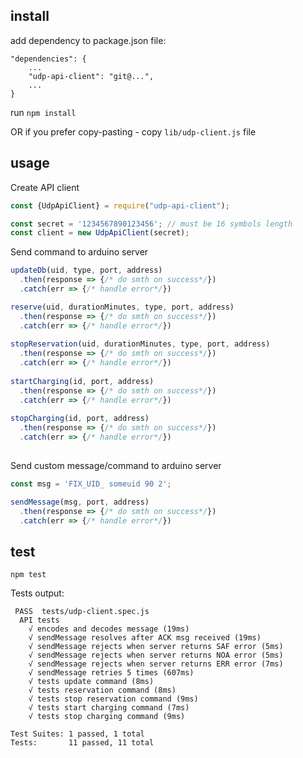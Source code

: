 ## install

add dependency to package.json file:

```
"dependencies": {
    ...
    "udp-api-client": "git@...",
    ...
}
 ```
 
run ``npm install``

OR if you prefer copy-pasting - copy ```lib/udp-client.js``` file


## usage

Create API client
```js
const {UdpApiClient} = require("udp-api-client");

const secret = '1234567890123456'; // must be 16 symbols length
const client = new UdpApiClient(secret);
```

Send command to arduino server
```js
updateDb(uid, type, port, address)
  .then(response => {/* do smth on success*/})
  .catch(err => {/* handle error*/})

reserve(uid, durationMinutes, type, port, address)
  .then(response => {/* do smth on success*/})
  .catch(err => {/* handle error*/})
  
stopReservation(uid, durationMinutes, type, port, address)
  .then(response => {/* do smth on success*/})
  .catch(err => {/* handle error*/})
  
startCharging(id, port, address)
  .then(response => {/* do smth on success*/})
  .catch(err => {/* handle error*/})
  
stopCharging(id, port, address)
  .then(response => {/* do smth on success*/})
  .catch(err => {/* handle error*/})
  
```

Send custom message/command to arduino server
```js
const msg = 'FIX_UID_ someuid 90 2';

sendMessage(msg, port, address)
  .then(response => {/* do smth on success*/})
  .catch(err => {/* handle error*/})
```

## test

``npm test``

Tests output:
```
 PASS  tests/udp-client.spec.js
  API tests
    √ encodes and decodes message (19ms)
    √ sendMessage resolves after ACK msg received (19ms)
    √ sendMessage rejects when server returns SAF error (5ms)
    √ sendMessage rejects when server returns NOA error (5ms)
    √ sendMessage rejects when server returns ERR error (7ms)
    √ sendMessage retries 5 times (607ms)
    √ tests update command (8ms)
    √ tests reservation command (8ms)
    √ tests stop reservation command (9ms)
    √ tests start charging command (7ms)
    √ tests stop charging command (9ms)

Test Suites: 1 passed, 1 total
Tests:       11 passed, 11 total

```